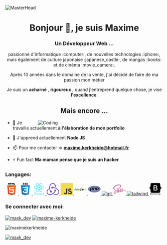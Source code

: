 ![MasterHead](https://opendatakosovo.org/wp-content/uploads/2019/12/hire-javascript-developer-banner.jpg)
<h1 align="center">Bonjour 👋, je suis Maxime</h1>
<h3 align="center">Un Développeur Web ...</h3>
<p align="center">
passionné d'informatique :computer:, de nouvelles technologies :iphone:, mais également de culture japonaise :japanese_castle:, de mangas :books: et de cinéma :movie_camera:.
</p>
<p align="center">
Après 10 années dans le domaine de la vente, j'ai décidé de faire de ma passion mon métier
</p>
<p align="center">
Je suis un <b>acharné</b> , <b>rigoureux</b> , quand j'entreprend quelque chose, je vise <b>l'excellence</b>.
</p>
<p>
<h2 align="center">Mais encore ...</h2>
</p>

<img align="right" alt="Coding" width="400" src="https://media.giphy.com/media/xUA7bdpLxQhsSQdyog/giphy.gif">

- 🔭 Je travaille actuellement **à l'élaboration de mon portfolio**

- 🌱 J'apprend actuellement **Node JS**

- 📫 Pour me contacter => **maxime.kerkheide@hotmail.fr**

- ⚡ Fun fact **Ma maman pense que je suis un hacker**

<h3 align="left">Langages:</h3>
<p align="left"> <a href="https://www.w3.org/html/" target="_blank" rel="noreferrer"> <img src="https://raw.githubusercontent.com/devicons/devicon/master/icons/html5/html5-original-wordmark.svg" alt="html5" width="40" height="40"/> </a> <a href="https://www.w3schools.com/css/" target="_blank" rel="noreferrer"> <img src="https://raw.githubusercontent.com/devicons/devicon/master/icons/css3/css3-original-wordmark.svg" alt="css3" width="40" height="40"/> </a> <a href="https://reactjs.org/" target="_blank" rel="noreferrer"> <img src="https://raw.githubusercontent.com/devicons/devicon/master/icons/react/react-original-wordmark.svg" alt="react" width="40" height="40"/> </a> <a href="https://redux.js.org" target="_blank" rel="noreferrer"> <img src="https://raw.githubusercontent.com/devicons/devicon/master/icons/redux/redux-original.svg" alt="redux" width="40" height="40"/> </a> <a href="https://developer.mozilla.org/en-US/docs/Web/JavaScript" target="_blank" rel="noreferrer"> <img src="https://raw.githubusercontent.com/devicons/devicon/master/icons/javascript/javascript-original.svg" alt="javascript" width="40" height="40"/> </a> <a href="https://nodejs.org" target="_blank" rel="noreferrer"> <img src="https://raw.githubusercontent.com/devicons/devicon/master/icons/nodejs/nodejs-original-wordmark.svg" alt="nodejs" width="40" height="40"/> </a> <a href="https://www.php.net" target="_blank" rel="noreferrer"> <img src="https://raw.githubusercontent.com/devicons/devicon/master/icons/php/php-original.svg" alt="php" width="40" height="40"/> </a> <a href="https://git-scm.com/" target="_blank" rel="noreferrer"> <img src="https://www.vectorlogo.zone/logos/git-scm/git-scm-icon.svg" alt="git" width="40" height="40"/> </a> <a href="https://sass-lang.com" target="_blank" rel="noreferrer"> <img src="https://raw.githubusercontent.com/devicons/devicon/master/icons/sass/sass-original.svg" alt="sass" width="40" height="40"/> </a> <a href="https://tailwindcss.com/" target="_blank" rel="noreferrer"> <img src="https://www.vectorlogo.zone/logos/tailwindcss/tailwindcss-icon.svg" alt="tailwind" width="40" height="40"/> </a> <a href="https://getbootstrap.com" target="_blank" rel="noreferrer"> <img src="https://raw.githubusercontent.com/devicons/devicon/master/icons/bootstrap/bootstrap-plain-wordmark.svg" alt="bootstrap" width="40" height="40"/> </a> </p>

<h3 align="left">Se connecter avec moi:</h3>
<p align="left">
<a href="https://twitter.com/maxk_dev" target="blank"><img align="center" src="https://raw.githubusercontent.com/rahuldkjain/github-profile-readme-generator/master/src/images/icons/Social/twitter.svg" alt="maxk_dev" height="30" width="40" /></a>
<a href="https://linkedin.com/in/maxime-kerkheide" target="blank"><img align="center" src="https://raw.githubusercontent.com/rahuldkjain/github-profile-readme-generator/master/src/images/icons/Social/linked-in-alt.svg" alt="maxime-kerkheide" height="30" width="40" /></a>
</p>

<p align="left"> <img src="https://komarev.com/ghpvc/?username=maximekerkheide&label=Profile%20views&color=0e75b6&style=flat" alt="maximekerkheide" /> </p>

<p align="left"> <a href="https://twitter.com/maxk_dev" target="blank"><img src="https://img.shields.io/twitter/follow/maxk_dev?logo=twitter&style=for-the-badge" alt="maxk_dev" /></a> </p>
